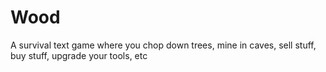 # Wood
A survival text game where you chop down trees, mine in caves, sell stuff, buy stuff, upgrade your tools, etc
